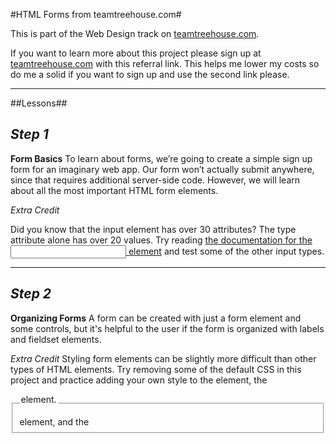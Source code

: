 #HTML Forms from teamtreehouse.com#

This is part of the Web Design track on [teamtreehouse.com](http://teamtreehouse.com/tracks/web-design).

If you want to learn more about this project please sign up at [teamtreehouse.com](http://referrals.trhou.se/dustinleer) with this referral link. This helps me lower my costs so do me a solid if you want to sign up and use the second link please.


* * *

##Lessons##


*Step 1*
--------
**Form Basics**
To learn about forms, we’re going to create a simple sign up form for an imaginary web app. Our form won’t actually submit anywhere, since that requires additional server-side code. However, we will learn about all the most important HTML form elements.

*Extra Credit*

Did you know that the input element has over 30 attributes? The type attribute alone has over 20 values. Try reading [the documentation for the <input> element](https://developer.mozilla.org/en-US/docs/Web/HTML/Element/Input) and test some of the other input types.


* * *


*Step 2*
--------
**Organizing Forms**
A form can be created with just a form element and some controls, but it's helpful to the user if the form is organized with labels and fieldset elements.


*Extra Credit*
Styling form elements can be slightly more difficult than other types of HTML elements. Try removing some of the default CSS in this project and practice adding your own style to the <label> element, the <fieldset> element, and the <legend> element.